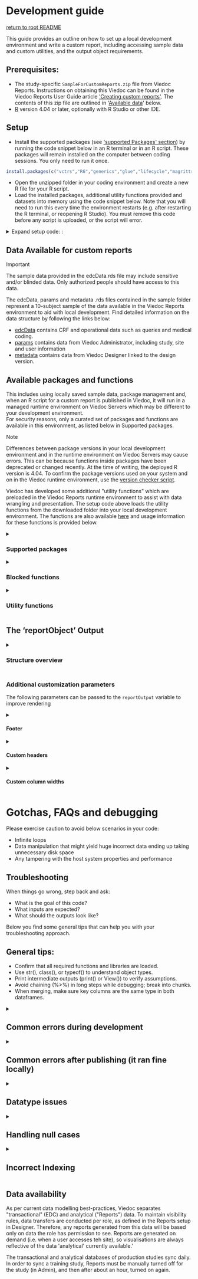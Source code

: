 # Development guide
[return to root README](./README.md)

This guide provides an outline on how to set up a local development environment and write a custom report, including accessing sample data and custom utilities, and the output object requirements. 

## Prerequisites:
- The study-specific `SampleForCustomReports.zip` file from Viedoc Reports. Instructions on obtaining this Viedoc can be found in the Viedoc Reports User Guide article ['Creating custom reports'](https://help.viedoc.net/c/8a3600/6e9c82/). The contents of this zip file are outlined in '[Available data](#available-datavalid-inputs)'
 below. 
- [R](https://posit.co/downloads/) version 4.04 or later, optionally with R Studio or other IDE.

## Setup

- Install the supported packages (see ['supported Packages' section](#supported-packages)) by running the code snippet below in an R terminal or in an R script. These packages will remain installed on the computer between coding sessions. You only need to run it once.
```R
install.packages(c("vctrs","R6","generics","glue","lifecycle","magrittr","tibble","ellipsis","pillar","crayon","pkgconfig","tidyselect","purrr","Rcpp","tidyr","dplyr","rlang","lubridate","stringr","stringi","plotly","survival","xml2"))
```
- Open the unzipped folder in your coding environment and create a new R file for your R script.
- Load the installed packages, additional utility functions provided and datasets into memory using the code snippet below. Note that you will need to run this every time the environment restarts (e.g. after restarting the R terminal, or reopening R Studio). You must remove this code before any script is uploaded, or the script will error.

<details> <summary> Expand setup code: :</summary>

```R
library(vctrs)
library(R6)
library(generics)
library(glue)
library(lifecycle)
library(magrittr)
library(tibble)
library(ellipsis)
library(pillar)
library(crayon)
library(pkgconfig)
library(tidyselect)
library(purrr)
library(Rcpp)
library(tidyr)
library(dplyr)
library(rlang)
library(lubridate)
library(stringr)
library(stringi)
library(plotly)
library(survival)
library(xml2)

# setwd("C:\\Users\\SvenSvensson\\Downloads\\SampleForCustomReports") # typically not necessary in R Studio
source("utilityFunctions.R", local = T)
edcData <- readRDS("edcData.rds")
params <- readRDS("params.rds")
metadata <- readRDS("metadata.rds")
```
</details>

## Data Available for custom reports 

> [!Important]
> The sample data provided in the edcData.rds file may include sensitive and/or blinded data. Only authorized people should have access to this data.

The edcData, params and metadata .rds files contained in the sample folder represent a 10-subject sample of the data available in the Viedoc Reports environment to aid with local development. Find detailed information on the data structure by following the links below:
- [edcData](./data_obj/edcData.md) contains CRF and operational data such as queries and medical coding. 
- [params](./data_obj/params.md) contains data from Viedoc Administrator, including study, site and user information
- [metadata](./data_obj/metadata.md) contains data from Viedoc Designer linked to the design version.


## Available packages and functions

This includes using locally saved sample data, package management and, when an R script for a custom report is published in Viedoc, it will run in a managed runtime environment on Viedoc Servers which may be different to your development environment.  
For security reasons, only a curated set of packages and functions are available in this environment, as listed below in Supported packages. 

> [!Note]  
> Differences between package versions in your local development environment and in the runtime environment on Viedoc Servers may cause errors. This can be because functions inside packages have been deprecated or changed recently.
> At the time of writing, the deployed R version is 4.04. To confirm the package versions used on your system and on in the Viedoc runtime environment, use the [version checker script](../utils/version_checker.R).    

Viedoc has developed some additional "utility functions" which are preloaded in the Viedoc Reports runtime environment to assist with data wrangling and presentation. The setup code above loads the utility functions from the downloaded folder into your local development environment. The functions are also available [here](../utils/utilityFunctions.R) and usage information for these functions is provided below. 

<details> <summary><h3> Supported packages </h3></summary>
    
- vctrs  <br>
- R6  <br>
- generics  <br>
- glue  <br>
- lifecycle  <br>
- magrittr  <br>
- tibble  <br>
- ellipsis  <br>
- pillar  <br>
- crayon  <br>
- pkgconfig  <br>
- tidyselect  <br>
- purrr  <br>
- Rcpp  <br>
- tidyr  <br>
- dplyr  <br>
- rlang  <br>
- lubridate  <br>
- stringr  <br>
- stringi  <br>
- plotly  <br>
- survival  <br>
- xml2  <br>
</details>

<details><summary><h3>Blocked functions</h3></summary>
    
- system <br>
- system2 <br>
- dir.create <br>
- library <br>
- require <br>
- Sys.sleep <br>
- unlink <br>
- file.remove <br>
- file.rename <br>
- tempdir <br>
- detach <br>
- file.copy <br>
- file.create <br>
- file.append <br>
- setwd <br>

> Newly blocked (Viedoc 4.84):
> - source  <br>
> - readLine  <br>
> - scan  <br>
> - readChar  <br>
> - readBin  <br>
> - read.table  <br>
> - read.delim  <br>
> - read.delim2  <br>
> - read.csv  <br>
> - read.csv2  <br>
> - pipe  <br>
> - exec  <br>
> - exec_wait  <br>
> - exec_background  <br>
> - exec_internal  <br>
> - ps  <br>

> Temporarily blocked (Viedoc 4.84), but will be unblocked in 4.85 release  
> - run  <br>
> - process$new  <br>
> - get  <br>
> - do.call  <br>
> - eval  <br>
> - parse  <br>
> - assign  <br>
> - match.fun  <br>
> - call2  <br>
> - evalq  <br>
> - with  <br>
> - getFromNamespac <br>

</details>

<details><summary><h3>Utility functions</h3></summary>  

<details><summary>isValid </summary>  
    
```R
isValid(x)
```

- Purpose: Check whether a value is valid
- Input parameters: any
- Returns logical: 
  - TRUE: 
    - 1. 
      - is not atomic
    - 2. OR
      - is atomic AND 
      - is not null AND 
      - all is not NA AND 
      - is not character or logical when vector contains no empty strings, omitting NA
  - FALSE: 
    - 1. 
      - is atomic AND 
      - is null 
    - 2. OR
      - is atomic AND 
      - is not null AND 
      - all is NA 
    - 3. OR
      - is atomic AND 
      - is not null AND 
      - all is not NA AND
      - is character OR Logical AND vector contains no empty strings when omitting NA

</details>

<details><summary>validLevels </summary>  
    
```R
validLevels(vec, type = "", decreasing = T)
```

- Purpose: Get unique values in a character vector or factor. If the input argument is a factor, unique levels are extracted while dropping the levels that are not present in the input
- Input params:
  - Vec - the character vector or factor from which the unique values should be extracted
  - Type 
     - if type is left blank, the result is sorted alphabetically.
     - if type == 'frequency', the result is sorted based on the frequency of the individual values in the input vector
  - Decreasing 
    - if type is blank, this value is ignored. 
    - If type == "frequency", then this value is used to identify the sort order of the frequency
- Return object
  - if type == "" & input is a factor, returns levels(vec)[levels(vec) %in% unique(vec)]
  - if type == "" & input is not a factor, returns sort(unique(vec))
  - if type == "frequency", returns names(sort(table(vec)[table(vec)!=0], decreasing = decreasing))
  - else returns character(0)

</details>
<details><summary>prepareDataForDisplay</summary>  
    
```R
prepareDataForDisplay(data, forceFactor = c(), forceCharacter = c(), blankText = "(blank)", retainFactor = c()
```

- Purpose: Prepare the data.frame for optimal display via the DT package
- Input parameters:
  - Data - data.frame that should be prepared for display 
  - ForceFactor 
    - a character vector of column names that should be forced as factor field.
    - This can be used to force SiteCode into character, without which it would default to numeric.
    - This will help in an optimal filtering feature for the numeric columns (dropdown instead of range filter)
  - forceCharacter - a character vector of column names that should be forced as character field. 
    - Similar usage as forceFactor where there is a need to force a numeric field into character, but not factorize the data
    - If the column is not listed in this parameter, and if the data contains only numeric value, then the column will be rendered as numeric
  - blankText - value provided in this parameter will be used to replace blank values
  - retainFactor 
    - The function will by default reapply factorization for all the factor fields, character fields (that are not part of forceCharacter),a nd fields that are listed in forceFactor. Hence, for fields that should not lose its assigned factor levels should be listed in this field
- output: data.frame (or same as input data object)

</details>
<details><summary>setNAtoBlank</summary>  

```R
setNAtoBlank(data, replaceWithText = "", forceCharacter = c()
```

- Purpose: Remove all NA fields and replace them with blank or substitute text
- Input parameters
  - data - input data.frame
  - replaceWithText - Substitute text to be used as replacement for blank values
  - forceCharacter - a characer vector of columns names that should be forced to character type instead of numeric
- Output: data.frame

</details>
<details><summary>getLabel</summary>  

```R
getLabel(data)
```    
   
- Purpose: Get the column labels of a data.frame as character vector
- Input parameters: 
  - data - input data.frame
- Output: character vector

</details>
<details><summary>setLabel</summary>  

```R
setLabel(data, labels)
```   

- Purpose: Set the column labels of a data.frame
- Input parameters: 
  - data - input data.frame
- Labels - a list of column labels. The number of columns in the data and the count of labels provided in this parameter should match
- Output: data.frame

</details>
<details><summary>getColumnDefs</summary>  

```R
getColumnDefs(colwidths = NA, data = NA, alignRight = NA, alignLeft = NA, alignCenter = NA)
```

- Purpose: Provide an easy way to define column widths for report outputs. Uses DT package
- Parameters:
  - colwidths - a numeric vector of column widths in pixels. Length of this parameter should match the count of columns in the data for which this will be used. This parameter is ignored if data is provided
  - data - if data if provided, then the column width is calculated based on the data
  - alignRight - a numeric vector of column numbers that should be right-aligned in display
  - alignLeft - a numeric vector of column numbers that should be left-aligned in display
  - alignCenter - a numeric vector of column numbers that should be center-aligned in display
  - NOTE: While using alignRight, alignLeft, or alignCenter, it is suggested to also include colwidths or data parameter for optimal result
- Output: list of column definitions as described in DT package.

</details>
</details>

## The ‘reportObject’ Output 


<details><summary><h3>Structure overview<h3/></summary>

A variable referenced as ‘reportObject’ must be specified in the R script. This object will be used to render the custom reports.
` reportObject’ must be a list of lists - each indexed/named value in the top-level list is itself an indexed list that represents a ‘sub-report’. The index for each sub-report is used as the ‘title’ of the sub-report.
A sub-report contains either a table or a graph object to be rendered. Only one sub-report is visible at a time in Viedoc Reports, and If more than one sub-report is included (i.e. the reportOutput list contains more than one item), a drop-down menu becomes available, populated with the sub-report titles.
Each sub-report list must contain specific indexes/names for the values, as they are used to understand what objects to render. 
- if the object is a table, it must be a data.frame() object labelled "data". 
- if the object is a graph, it must be a plot_ly() object labelled "plot". 
The pseudocode below gives an idea of the structure and the data types required, and additional examples provide information on optional parameters.

```
reportOutput <- list(
"My First Table Report" = list(
    "data"=df
    OR:     
    footer=list(text = "", displayOnly=FALSE),   # Optional
     header= # Optional argument
list
                          firstLevel = c('col1-3', 'col1-3', 'col1-3', 'col4'),
                          secondLevel = c('col1', 'col2', 'col3', 'col4') # Optional for header item
)
    OPTIONAL: columnDefs=getColumnDefs() # see util function below
  ),
"My Plot Report" = list(
    "plot=plot_ly(df),
    footer=list(text = "", displayOnly=FALSE)  # Optional
  ),
"My Second Table Report" = list(
    "data"=…)
)

```

An example of a single table output: 
```R 
reportOutput <- list("Name of output" = list("data" = data.frame()))
``` 

An example of a single graph output: 
```R 
reportOutput <- list("Name of output" = list("data" = plot_ly()))

An example of two outputs:
```R 
reportOutput <- list(
                   "Name of first output" = list("data" = data.frame()),
                   "Name of second output" = list("data" = data.frame())
                 )
```

Two outputs (one data frame and another plotly)
```R 
reportOutput <- list(
                  "Name of first output" = list("data" = data.frame()),
                  "Name of second output" = list("plot" = plot_ly())
                )
```

> [!NOTE] 
> - Custom report supports only plot_ly plots. Please refer to https://plotly.com/r/reference/ for help on plotly plots.
>- Using words other than “data” or “plot” will result in error

</details>

### Additional customization parameters

The following parameters can be passed to the `reportOutput` variable to improve rendering

<details><summary><h4> Footer </h4></summary>

A footer to the output table can be included as given in the below example:

```R 
reportOutput <- list("by Country" = list("data" = data.frame(), footer =list(text = "Additional notes to the table", displayOnly = TRUE)))
```

The footer text can include HTML tags. 
eg. `"This footer text <strong>emphasizes</strong> a word"` renders like this: "This footer text <strong>emphasizes</strong> a word"
- `displayOnly` - an optional logical parameter that affects how the custom report behaves on download. If not specified, defaults to FALSE.
- If `TRUE`, the footer will be displayed, but ignored when the report is downloaded. 
- If `FALSE`, the footer will be included in the download.
For a plot output, if "`displayOnly = FALSE`", then please use plotly `bottommargin` (refer the example code below) to sufficiently display the note in the plot
</details>
<details><summary><h4> Custom headers </h4></summary>

Normally, the data.frame column labels will be used as table header. However, the column labels can be overridden using the header feature as given below:
```R 
newHeader <- list(firstLevel = c("Study", "Country", "Site Code", "SiteName", "Subject", "Screened", "Enrolled", "Candidate", "Ongoing","Completed", "Withdrawn"))
reportOutput <- list("by Country" = list("data" = data.frame(), header =newHeader))
```
Two levels of header can be set for a table as given below:
```R
 twoLevelHeader <- list(
   firstLevel = c("Column 1", "Column 2", rep("Covers Columns 3, 4, 5", 3), "Column 6", "Column 7", rep("Covers Columns 8, 9", 2)),
   secondLevel = c("Column 3", "Column 4", "Column 5", "Column 8", "Column 9")
 )
 reportOutput <- list("by Country" = list("data" = data.frame(), header = twoLevelHeader))
```

The above code will render a header as shown below:

```
--------------------------------------------------------------------------------------------------
                    |     Covers Columns 3, 4, 5     |                     | Covers Columns 8, 9 | 
-------------------------------------------------------------------------------------------------
Column 1 | Column 2 | Column 3 | Column 4 | Column 5 | Column 6 | Column7 | Column 8 | Column 9 | 
-------------------------------------------------------------------------------------------------
```

A single-level header can include HTML tags. 

> [!CAUTION]
> If the wrong number of names are provided for the header parameter, it will revert to the labels included in the table.
</details>

<details><summary><h4> Custom column widths </h4></summary>
The column width can be defined for all or selected columns as give below: 

```R
df <- data.frame() # Output data

widths <- rep(0, ncol(df)) # set all columns to auto width
widths[2] <- 105 # Set 2nd column to 105 px
widths[5] <- 90 # Set 5th column to 90 px
widths[6:11] <- 60 # Set columns 6 to 11 to 60 px

newcolumnDefs <- getColumnDefs(colwidths = widths)

reportOutput <- list(
  "by Country" = list("data" = df, columnDefs =newcolumnDefs)
  )
```
</details>

# Gotchas, FAQs and debugging

Please exercise caution to avoid below scenarios in your code:

- Infinite loops
- Data manipulation that might yield huge incorrect data ending up taking unnecessary disk space
- Any tampering with the host system properties and performance

## Troubleshooting

When things go wrong, step back and ask:
- What is the goal of this code?
- What inputs are expected?
- What should the outputs look like?

Below you find some general tips that can help you with your troubleshooting approach.

## General tips:
- Confirm that all required functions and libraries are loaded.
- Use str(), class(), or typeof() to understand object types.
- Print intermediate outputs (print() or View()) to verify assumptions.
- Avoid chaining (%>%) in long steps while debugging; break into chunks.
- When merging, make sure key columns are the same type in both dataframes.

<details><summary><H2>Common errors during development</H2></summary>
<details><summary><H3>Error: No Package Found</H3></summary>

``` R
Error in library(R6) : there is no package called 'R6'
```
Cause: 
You have not installed the packages. Each package must be installed the first time you work in an R environment.

Fix: see [Setup](./dev_guide.md#setup) above
``` R
install.packages("R6")
```


</details>
<details><summary><H3>Error: Cannot Open File</H3></summary>

``` R
> In file(filename, "r", encoding = encoding) :
>   cannot open file 'utilityFunctions.R': No such file or directory
```
(Likely) cause:
The R terminal is not using the correct directory as the 'working directory'

Fix:
> Ensure that you substitute in the correct path to your R files
```R
setwd("C:\\Users\\JackSpratt\\Downloads\\SampleForCustomReports")
```

</details>
<details><summary><H3>Error: subscript out of bounds</H3></summary>

``` R
> Error in vec[4] : subscript out of bounds
```
Explanation: You tried to access the 4th element of a 3-element vector.
See 
(Likely) cause:
The column or row that you are trying to get doesn't exist. You may be calling the [n+1]th item in a list that is n items long, or using an incorrect column name.


</details>
<details><summary><H3>Error: object of type ‘closure’ is not subsettable</H3></summary>
 
``` R
Error in mean[1] : object of type 'closure' is not subsettable
```
Possible cause:
Cause: A typo (e.g., forgot to add parentheses or had a name clash with a function) resulted in an object being interpreted as a function.

Possible cause: You overrode the built-in mean function with a custom function, then tried to index it as if it were a list or vector. (see [Incorrect Indexing](./dev_guide.md#incorrect-indexing-) below)
Example:
``` R
mean <- function(x) x + 1
mean[1]
```

</details></details>
<details><summary><H2>Common errors after publishing (it ran fine locally) </H2></summary>
Differences to consider besides the functions available those relating to the additional data available in the production environment, specifically with respect to additional/nonstandard datatypes and data and data labels from earlier design versions.

<details><summary><H3>Error: Could not find function</H3></summary>
 
Error:
``` R
> Could not find function "..."
```
(Likely) cause:
You are using a package or function other than ones that are supported by Viedoc Custom Report (see [Supported Packages](https://github.com/viedoc/custom-reports/blob/syllybelle-prune-contents/docs/dev_guide.md#-supported-packages-) above).
Alternatively, you may be using a different version of a package that is supported. Upload [this utility script](https://github.com/viedoc/custom-reports/blob/main/utils/version_checker.R) as a Custom Report to see the package versions that are used by Viedoc Reports.

Fix:
Find an alternative function to achieve the same result, if possible.

</details>
<details><summary><H3>Error: uses the forbidden function</H3></summary>
 
Error:
```R
Custom report code uses the forbidden functions (library). Please check and upload the code again.
```
(Likely) cause:
You have forgotten to comment out or delete the development environment setup code.

Fix:
Ensure any code included to load packages and data is commented out. Check the list of [Forbidden Functions](./dev_guide.md#blocked-functions) above to make sure you're not using a blocked function in your code.

</details>
<details><summary><H3>Error: no applicable method function</H3></summary>

Error:
``` R
no applicable method for [...] applied to an object of class "NULL"
```
(Possible) cause: 
The input form requested contains no data or does not exist.

Fix:
- Ensure there is data for the forms used, and that you are not filtering out all valid cases (see [Handling null cases](https://github.com/viedoc/custom-reports/blob/syllybelle-prune-contents/docs/dev_guide.md#handling-null-cases-) below). Add null checks to your code, to prevent errors if there are no cases
- Confirm that you are not indexing a non-existent column (see [Incorrect Indexing](https://github.com/viedoc/custom-reports/blob/syllybelle-prune-contents/docs/dev_guide.md#incorrect-indexing-) below.)
- Confirm that datatypes are explicitly handled. Production data may introduce new datatypes that are not present in the data sample.

</details>
</details>

<details><summary><h2>Datatype issues </h2></summary>
Datatype issues can often be very insidious, as they can fail 'silently', or masquerade  as other issues.
For example, a mismatch in conditional logic can cause incorrect filtering:
 
 ```R
df <- data.frame(id = c(1, 2, 3), name = c("Alice", "Bob", "Carol"))
df %>% filter(id == "2")  # returns no rows
```

Joining dataframes with mismatched columns can also be an issue.
```R
df1 <- data.frame(id = 1:3)  # integers
df2 <- data.frame(id = c("1", "2", "3"))  # character

inner_join(df1, df2, by = "id")  # returns null
```


 
### Get value from a dataframe as a string
R will return a factor or numeric by default, depending on how the dataframe was created. To ensure a string, use `paste0()` or `as.character()`.

 ```R
item_id <- paste0(df$itemId[1])  # Ensures value is string
# alternatively:
item_id <- as.character(df$itemId[1])

```

### Convert DataFrame Columns to Specific Types
Sometimes, especially after reading from CSVs or APIs, the data types may not be what you expect. Use `mutate(across(...))` for converting multiple columns:
```R
df <- df %>%
  mutate(across(everything(), as.character))  # or as.numeric, as.factor, etc.
```
Use `str(df)` or `glimpse(df)` to confirm column types.

</details>
<details><summary><h2>Handling null cases </h2></summary>

Certain functions will raise errors if they receive a NULL value, instead of an empty dataframe or list. This can often be an issue in Viedoc Reports, but not in your local environment.

It's important to note that if no forms have been completed, they will not be represented in the dataset, so for example, if no adverse events have occurred, `edcData$Forms$AE` will return null.

The way to fix this issue is to create a default object to return.

### Return NA value if source dataframe is empty

 ```R
# example 1
myFunction <- function(df)
default_value <- NA_character_
if (nrow(df) == 0) {
    return(default_value)
  }
```

### Return empty dataframe if source dataframe is null or empty

 ```R
if(is.null(ae_data) || nrow(ae_data)==0){
  ae_data <- data.frame(matrix(ncol = 6, nrow = 0)) %>%
    mutate(across(!item_3, as.character))
  colnames(ae_data) <- c("SubjectId","SiteName","item_1","item_2","item_3",)
}
```

### Get value based on another column if exists

```R
first_value <- default_value

if(!is.null(df) && nrow(df) > 0){
  if (id_value %in% df$id_column){
    values_where_true <- df %>%
      filter(id_column == id_value) %>%
      select(value_column)
    first_value <- paste0(
      values_where_true[
        order(values_where_true$date_column, decreasing = FALSE),
      ][1]
    )
  }
}
```

</details>
<details><summary><h2>Incorrect Indexing </h2></summary>

Indexing errors are extremely common in R and often result in confusing or misleading behavior.
### Subscript Out of Bounds
This happens when you attempt to access an index that doesn’t exist.

```R
vec <- c(1, 2, 3)
vec[4]  # Error: subscript out of bounds
```
Fix:
Always check the length of your vector or the number of rows/columns:
```R
if (length(vec) >= 4) {
  value <- vec[4]
}
```

### returning a one-row dataframe instead of a value (or vice versa))

- `[[` extracts a single element as a value
- `[` returns a subset of the object (e.g., a one-row dataframe)

```R
df[1]       # returns a one-column dataframe
df[[1]]     # returns the actual values from the first column
```

Accessing Non-existent Columns

```R
df$nonexistent_column  # returns NULL
df[["nonexistent_column"]]  # returns NULL, but can error in some contexts
```
Avoid silent errors by validating column names:

```R

if ("target_column" %in% colnames(df)) {
  val <- df[["target_column"]]
}
```

</details>


## Data availability

As per current data modelling best-practices, Viedoc separates "transactional" (EDC) and analytical ("Reports") data. 
To maintain visibility rules, data transfers are conducted per role, as defined in the Reports setup in Designer. Therefore, any reports generated from this data will be based only on data the role has permission to see. 
Reports are generated on demand (i.e. when a user accesses teh site), so visualisations are always reflective of the data 'analytical' currently available.'

The transactional and analytical databases of production studies sync daily. In order to sync a training study, Reports must be manually turned off for the study (in Admin), and then after about an hour, turned on again.
